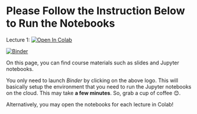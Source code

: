 # Please Follow the Instruction Below to Run the Notebooks

Lecture 1: [![Open In Colab]([https://colab.research.google.com/assets/colab-badge.svg)](https://colab.research.google.com/github/RahmanPeimankar/dsa-sdu-e22/blob/master/Lecture%201/dsa-1-introduction.ipynb](https://colab.research.google.com/github/RahmanPeimankar/dsa-sdu-e23/blob/master/Lecture%201/dsa-1-introduction.ipynb#scrollTo=3gRz6av4woRv))

[![Binder](https://mybinder.org/badge_logo.svg)]()


On this page, you can find course materials such as slides and Jupyter notebooks.

You only need to launch *Binder* by clicking on the above logo. This will basically setup the environment that you need to run the Jupyter notebooks on the cloud. This may take **a few minutes**. So, grab a cup of coffee 😊.  

Alternatively, you may open the notebooks for each lecture in Colab!

